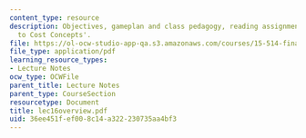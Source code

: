 ```yaml
---
content_type: resource
description: Objectives, gameplan and class pedagogy, reading assignments on 'Introduction
  to Cost Concepts'.
file: https://ol-ocw-studio-app-qa.s3.amazonaws.com/courses/15-514-financial-and-managerial-accounting-summer-2003/36ee451fef008c14a322230735aa4bf3_lec16overview.pdf
file_type: application/pdf
learning_resource_types:
- Lecture Notes
ocw_type: OCWFile
parent_title: Lecture Notes
parent_type: CourseSection
resourcetype: Document
title: lec16overview.pdf
uid: 36ee451f-ef00-8c14-a322-230735aa4bf3
---
```

